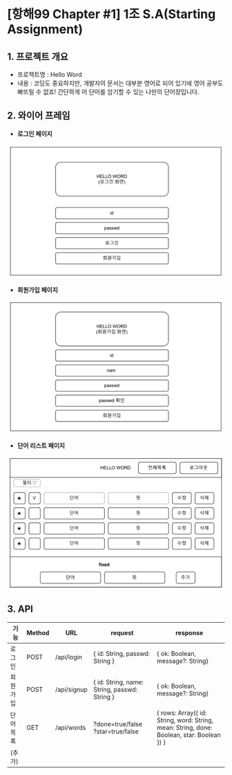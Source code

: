 # [항해99 Chapter #1] 1조 S.A(Starting Assignment)

## 1. 프로젝트 개요

- 프로젝트명 : Hello Word
- 내용 : 코딩도 중요하지만, 개발자의 문서는 대부분 영어로 되어 있기에 영어 공부도 빠뜨릴 수 없죠! 간단하게 어 단어를 암기할 수 있는 나만의 단어장입니다.

## 2. 와이어 프레임

- **로그인 페이지**

![1.png](images/1.png)

- **회원가입 페이지**

![2.png](images/2.png)

- **단어 리스트 페이지**

![3.png](images/3.png)

## 3. API

| 기능     | Method | URL         | request                                      | response                                                     |
| -------- | ------ | ----------- | -------------------------------------------- | ------------------------------------------------------------ |
| 로그인   | POST   | /api/login  | { id: String, passwd: String }               | { ok: Boolean,  message?: String}                            |
| 회원가입 | POST   | /api/signup | { id: String, name: String, passwd: String } | { ok: Boolean,  message?: String}                            |
| 단어목록 | GET    | /api/words  | ?done=true/false<br>?star=true/false         | { rows: Array({ id: String, word: String, mean: String, done: Boolean, star: Boolean }) } |
| (추가)   |        |             |                                              |                                                              |